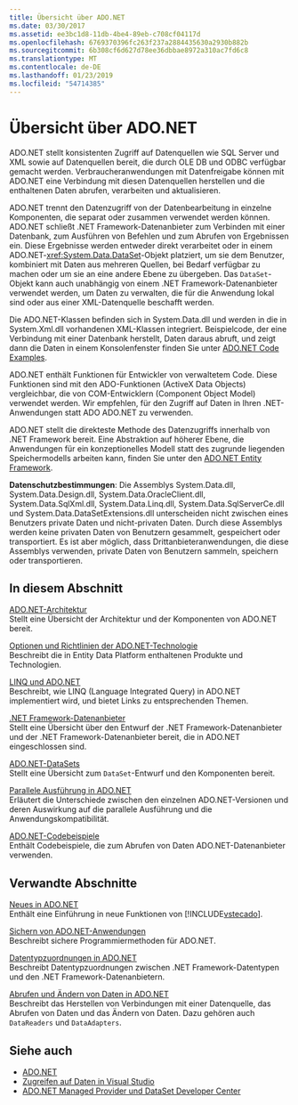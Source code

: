 ```yaml
---
title: Übersicht über ADO.NET
ms.date: 03/30/2017
ms.assetid: ee3bc1d8-11db-4be4-89eb-c708cf04117d
ms.openlocfilehash: 6769370396fc263f237a2884435630a2930b882b
ms.sourcegitcommit: 6b308cf6d627d78ee36dbbae8972a310ac7fd6c8
ms.translationtype: MT
ms.contentlocale: de-DE
ms.lasthandoff: 01/23/2019
ms.locfileid: "54714385"
---
```

# <a name="adonet-overview"></a>Übersicht über ADO.NET
ADO.NET stellt konsistenten Zugriff auf Datenquellen wie SQL Server und XML sowie auf Datenquellen bereit, die durch OLE DB und ODBC verfügbar gemacht werden. Verbraucheranwendungen mit Datenfreigabe können mit ADO.NET eine Verbindung mit diesen Datenquellen herstellen und die enthaltenen Daten abrufen, verarbeiten und aktualisieren.  
  
 ADO.NET trennt den Datenzugriff von der Datenbearbeitung in einzelne Komponenten, die separat oder zusammen verwendet werden können. ADO.NET schließt .NET Framework-Datenanbieter zum Verbinden mit einer Datenbank, zum Ausführen von Befehlen und zum Abrufen von Ergebnissen ein. Diese Ergebnisse werden entweder direkt verarbeitet oder in einem ADO.NET-<xref:System.Data.DataSet>-Objekt platziert, um sie dem Benutzer, kombiniert mit Daten aus mehreren Quellen, bei Bedarf verfügbar zu machen oder um sie an eine andere Ebene zu übergeben. Das `DataSet`-Objekt kann auch unabhängig von einem .NET Framework-Datenanbieter verwendet werden, um Daten zu verwalten, die für die Anwendung lokal sind oder aus einer XML-Datenquelle beschafft werden.  
  
 Die ADO.NET-Klassen befinden sich in <legacyBold>System.Data.dll</legacyBold> und werden in die in <legacyBold>System.Xml.dll</legacyBold> vorhandenen XML-Klassen integriert. Beispielcode, der eine Verbindung mit einer Datenbank herstellt, Daten daraus abruft, und zeigt dann die Daten in einem Konsolenfenster finden Sie unter [ADO.NET Code Examples](../../../../docs/framework/data/adonet/ado-net-code-examples.md).  
  
 ADO.NET enthält Funktionen für Entwickler von verwaltetem Code. Diese Funktionen sind mit den ADO-Funktionen (ActiveX Data Objects) vergleichbar, die von COM-Entwicklern (Component Object Model) verwendet werden. Wir empfehlen, für den Zugriff auf Daten in Ihren .NET-Anwendungen statt ADO ADO.NET zu verwenden.  
  
 ADO.NET stellt die direkteste Methode des Datenzugriffs innerhalb von .NET Framework bereit. Eine Abstraktion auf höherer Ebene, die Anwendungen für ein konzeptionelles Modell statt des zugrunde liegenden Speichermodells arbeiten kann, finden Sie unter den [ADO.NET Entity Framework](../../../../docs/framework/data/adonet/ef/index.md).  
  
 **Datenschutzbestimmungen**: Die Assemblys System.Data.dll, System.Data.Design.dll, System.Data.OracleClient.dll, System.Data.SqlXml.dll, System.Data.Linq.dll, System.Data.SqlServerCe.dll und System.Data.DataSetExtensions.dll unterscheiden nicht zwischen eines Benutzers private Daten und nicht-privaten Daten.  Durch diese Assemblys werden keine privaten Daten von Benutzern gesammelt, gespeichert oder transportiert. Es ist aber möglich, dass Drittanbieteranwendungen, die diese Assemblys verwenden, private Daten von Benutzern sammeln, speichern oder transportieren.  
  
## <a name="in-this-section"></a>In diesem Abschnitt  
 [ADO.NET-Architektur](../../../../docs/framework/data/adonet/ado-net-architecture.md)  
 Stellt eine Übersicht der Architektur und der Komponenten von ADO.NET bereit.  
  
 [Optionen und Richtlinien der ADO.NET-Technologie](../../../../docs/framework/data/adonet/ado-net-technology-options-and-guidelines.md)  
 Beschreibt die in Entity Data Platform enthaltenen Produkte und Technologien.  
  
 [LINQ und ADO.NET](../../../../docs/framework/data/adonet/linq-and-ado-net.md)  
 Beschreibt, wie LINQ (Language Integrated Query) in ADO.NET implementiert wird, und bietet Links zu entsprechenden Themen.  
  
 [.NET Framework-Datenanbieter](../../../../docs/framework/data/adonet/data-providers.md)  
 Stellt eine Übersicht über den Entwurf der .NET Framework-Datenanbieter und der .NET Framework-Datenanbieter bereit, die in ADO.NET eingeschlossen sind.  
  
 [ADO.NET-DataSets](../../../../docs/framework/data/adonet/ado-net-datasets.md)  
 Stellt eine Übersicht zum `DataSet`-Entwurf und den Komponenten bereit.  
  
 [Parallele Ausführung in ADO.NET](../../../../docs/framework/data/adonet/side-by-side-execution.md)  
 Erläutert die Unterschiede zwischen den einzelnen ADO.NET-Versionen und deren Auswirkung auf die parallele Ausführung und die Anwendungskompatibilität.  
  
 [ADO.NET-Codebeispiele](../../../../docs/framework/data/adonet/ado-net-code-examples.md)  
 Enthält Codebeispiele, die zum Abrufen von Daten ADO.NET-Datenanbieter verwenden.  
  
## <a name="related-sections"></a>Verwandte Abschnitte  
 [Neues in ADO.NET](../../../../docs/framework/data/adonet/whats-new.md)  
 Enthält eine Einführung in neue Funktionen von [!INCLUDE[vstecado](../../../../includes/vstecado-md.md)].  
  
 [Sichern von ADO.NET-Anwendungen](../../../../docs/framework/data/adonet/securing-ado-net-applications.md)  
 Beschreibt sichere Programmiermethoden für ADO.NET.  
  
 [Datentypzuordnungen in ADO.NET](../../../../docs/framework/data/adonet/data-type-mappings-in-ado-net.md)  
 Beschreibt Datentypzuordnungen zwischen .NET Framework-Datentypen und den .NET Framework-Datenanbietern.  
  
 [Abrufen und Ändern von Daten in ADO.NET](../../../../docs/framework/data/adonet/retrieving-and-modifying-data.md)  
 Beschreibt das Herstellen von Verbindungen mit einer Datenquelle, das Abrufen von Daten und das Ändern von Daten. Dazu gehören auch `DataReaders` und `DataAdapters`.  
  
## <a name="see-also"></a>Siehe auch
- [ADO.NET](../../../../docs/framework/data/adonet/index.md)
- [Zugreifen auf Daten in Visual Studio](/visualstudio/data-tools/accessing-data-in-visual-studio)
- [ADO.NET Managed Provider und DataSet Developer Center](https://go.microsoft.com/fwlink/?LinkId=217917)

